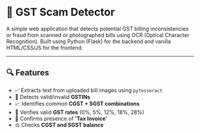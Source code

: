 # 🧾 GST Scam Detector

A simple web application that detects potential GST billing inconsistencies or fraud from scanned or photographed bills using OCR (Optical Character Recognition). Built using Python (Flask) for the backend and vanilla HTML/CSS/JS for the frontend.

---

## 🔍 Features

- ✅ Extracts text from uploaded bill images using `pytesseract`
- 🔐 Detects valid/invalid **GSTINs**
- 📈 Identifies common **CGST + SGST combinations**
- 💸 Verifies valid **GST rates** (0%, 5%, 12%, 18%, 28%)
- 🧾 Confirms presence of **'Tax Invoice'**
- ⚖️ Checks **CGST and SGST balance**
